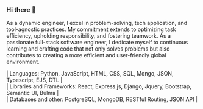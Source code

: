 ### Hi there 👋


As a dynamic engineer, I excel in problem-solving, tech application, and tool-agnostic practices. My commitment extends to optimizing task efficiency, upholding responsibility, and fostering teamwork. As a passionate full-stack software engineer, I dedicate myself to continuous learning and crafting code that not only solves problems but also contributes to creating a more efficient and user-friendly global environment.

| Languages: Python, JavaScript, HTML, CSS, SQL, Mongo, JSON, Typescript, EJS, DTL |<br>
| Libraries and Frameworks: React, Express.js, Django, Jquery, Bootstrap, Semantic UI, Bulma |<br>
| Databases and other: PostgreSQL, MongoDB, RESTful Routing, JSON API |<br>
<!--
**FollowTheFelix/FollowTheFelix** is a ✨ _special_ ✨ repository because its `README.md` (this file) appears on your GitHub profile.

Here are some ideas to get you started:

- 🔭 I’m currently working on ...
- 🌱 I’m currently learning ...
- 👯 I’m looking to collaborate on ...
- 🤔 I’m looking for help with ...
- 💬 Ask me about ...
- 📫 How to reach me: ...
- 😄 Pronouns: ...
- ⚡ Fun fact: ...
-->
